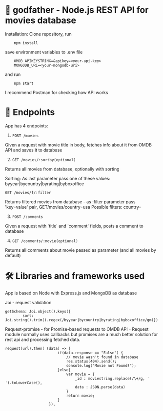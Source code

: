 # 🌹 godfather - Node.js REST API for movies database

Installation: Clone repository, run 
```
    npm install
```
 save environment variables to .env file
``` 
    OMDB_APIKEYSTRING=&apikey=<your-api-key>
    MONGODB_URI=<your-mongodb-uri>
```
and run
```
    npm start
```

I recommend Postman for checking how API works

# 🎯 Endpoints
App has 4 endpoints:

1. ``` POST /movies ```

Given a request with movie title in body, fetches info about it from OMDB API and saves it to database

2. ``` GET /movies/:sortby(optional) ```

Returns all movies from database, optionally with sorting

Sorting:
    As last parameter pass one of these values: byyear|bycountry|byrating|byboxoffice

``` GET /movies/f/:filter ```

Returns filtered movies from database - as :filter parameter pass 'key=value' pair,  GET/movies/country=usa
Possible filters: country=<country>

3. ``` POST /comments ```

Given a request with 'title' and 'comment' fields, posts a comment to database

4. ``` GET /comments/:movie(optional) ```

Returns all comments about movie passed as parameter (and all movies by default)

# 🛠 Libraries and frameworks used

App is based on Node with Express.js and MongoDB as database

Joi - request validation 
``` 
getSchema: Joi.object().keys({
        sort: Joi.string().trim().regex(/byyear|bycountry|byrating|byboxoffice/gm)})

```
Request-promise - for Promise-based requests to OMDB API - Request module normally uses callbacks but promises are a much better solution for rest api and processing fetched data.

```
request(url).then( (data) => {
                        if(data.response == "False") {
                            // movie wasn't found in database
                            res.status(404).send();
                            console.log("Movie not Found!");
                        }else{
                            var movie = {
                                _id : moviestring.replace(/\+/g, ' ').toLowerCase(),
                                data : JSON.parse(data)
                            }
                            return movie;
                        }
                    }).
```

